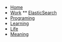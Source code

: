 * [Home](/)
* [Work](/)
** [ElasticSearch](work/elasticsearch/)
* [Programing]()
* [Learning](/zh-cn/)
* [Life]()
* [Meaning]()